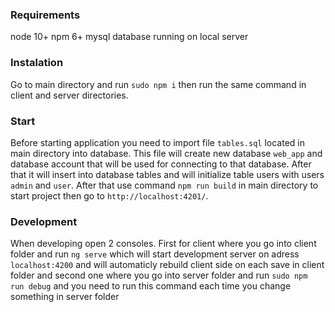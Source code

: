 ### Requirements

node 10+
npm 6+
mysql database running on local server

### Instalation

Go to main directory and run `sudo npm i` then run the same command in client and server directories.

### Start

Before starting application you need to import file `tables.sql` located in main directory into database. This file will create new database `web_app` and database account that will be used for connecting to that database. After that it will insert into database tables and will initialize table users with users `admin` and `user`.  After that use command `npm run build` in main directory to start project then go to `http://localhost:4201/`.

### Development

When developing open 2 consoles. First for client where you go into client folder and run `ng serve` which will start development server on  adress `localhost:4200` and will automaticly rebuild client side on each save in client folder and second one where you go into server folder and run `sudo npm run debug` and you need to run this command each time you change something in server folder
